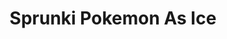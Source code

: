 ---
slug: sprunki-pokemon-as-ice
title: Sprunki Pokemon As Ice
description: "Sprunki Pokemon As Ice is an exciting online game. Play for free directly in your browser!"
icon: /images/popular_mods/Sprunki Pokemon As Ice.png
url: https://wowtbc.net/sprunkin/pokemon-as-ice/index.html
previewImage: /images/popular_mods/Sprunki Pokemon As Ice.png
type: popular mods

# SEO配置
seo:
  title: "Sprunki Pokemon As Ice - Play Free Online Game | Fun Browser Games"
  description: "Sprunki Pokemon As Ice - Play this fun online game for free in your browser. No download required!"
  ogImage: "/images/popular_mods/Sprunki Pokemon As Ice.png"
  keywords: "sprunki-pokemon-as-ice, online game, browser game, free game, popular mods game, play online"

videoUrls:
  - https://www.youtube.com/embed/example1
  - https://www.youtube.com/embed/example2

whyPlay:
  title: "Why Play Sprunki Pokemon As Ice?"
  items:
    - "Immersive Gameplay: Sprunki Pokemon As Ice offers an engaging and immersive gaming experience that will keep you entertained for hours"
    - "Challenging Levels: Test your skills with increasingly difficult challenges and obstacles"
    - "Beautiful Graphics: Enjoy stunning visuals and smooth animations that bring the game world to life"
    - "Regular Updates: New content and features are added regularly to keep the game fresh and exciting"
    - "Free to Play: Experience all the fun without spending a penny"
    - "Community Features: Connect with other players, share strategies, and compete for high scores"
    - "Cross-Platform: Play on any device with a web browser, no downloads required"

features:
  title: "Key Features of Sprunki Pokemon As Ice"
  image: "/images/popular_mods/Sprunki Pokemon As Ice.png"
  items:
    - "Intuitive Controls: Easy to learn controls make Sprunki Pokemon As Ice accessible for players of all skill levels"
    - "Multiple Game Modes: Enjoy various gameplay options that provide different challenges and experiences"
    - "Character Customization: Personalize your gaming experience with unique characters and items"
    - "Achievement System: Complete special tasks to earn rewards and recognition"
    - "Leaderboards: Compete with players worldwide and see who can achieve the highest scores"

characteristics:
  title: "Game Characteristics"
  image: "/images/popular_mods/Sprunki Pokemon As Ice.png"
  items:
    - "Genre: Popular mods game with elements of strategy and skill"
    - "Difficulty: Suitable for both casual gamers and those seeking a challenge"
    - "Play Time: Quick sessions or extended gameplay, depending on your preference"
    - "Art Style: Vibrant and engaging visuals that enhance the gaming experience"
    - "Sound Design: Immersive audio that complements the gameplay perfectly"

info: "Sprunki Pokemon As Ice is an exciting online game that offers players a unique and engaging gaming experience. With its intuitive controls, stunning visuals, and challenging gameplay, Sprunki Pokemon As Ice provides hours of entertainment for players of all ages and skill levels. Whether you're looking for a quick gaming session during a break or an extended play session, Sprunki Pokemon As Ice delivers an immersive experience that will keep you coming back for more. The game features multiple levels of increasing difficulty, ensuring that players are constantly challenged as they progress. With regular updates adding new content and features, Sprunki Pokemon As Ice remains fresh and exciting, providing endless entertainment options for its growing community of players."

howToPlayIntro: "Welcome to Sprunki Pokemon As Ice! This guide will walk you through the basics and help you master the game. Whether you're a beginner or looking to improve your skills, these tips and instructions will enhance your gaming experience."

howToPlaySteps:
  - title: "Getting Started"
    description: "Begin your Sprunki Pokemon As Ice adventure by familiarizing yourself with the controls. Use your keyboard or mouse to navigate through the game interface. The tutorial will guide you through the basic mechanics and help you understand the objectives."
  - title: "Understanding the Objectives"
    description: "In Sprunki Pokemon As Ice, your main goal is to progress through levels by completing specific objectives. Each level presents unique challenges that require different strategies and approaches."
  - title: "Mastering the Controls"
    description: "Practice using the controls to improve your precision and reaction time. Sprunki Pokemon As Ice requires quick reflexes and strategic thinking to overcome obstacles and defeat opponents."
  - title: "Utilizing Power-ups"
    description: "Collect power-ups throughout the game to enhance your abilities and overcome difficult challenges. Each power-up offers unique advantages that can be crucial for success."
  - title: "Developing Strategies"
    description: "As you progress in Sprunki Pokemon As Ice, develop effective strategies for different scenarios. Analyze patterns, anticipate challenges, and adapt your approach to maximize your performance."

faq:
  title: "Frequently Asked Questions about Sprunki Pokemon As Ice"
  items:
    - question: "Is Sprunki Pokemon As Ice free to play?"
      answer: "Yes, Sprunki Pokemon As Ice is completely free to play directly in your web browser. No downloads or purchases are required to enjoy the full game experience."
    - question: "Can I play Sprunki Pokemon As Ice on mobile devices?"
      answer: "Yes, Sprunki Pokemon As Ice is optimized for both desktop and mobile play. You can enjoy the game on any device with a web browser and internet connection."
    - question: "Are there any in-game purchases?"
      answer: "While Sprunki Pokemon As Ice is free to play, there may be optional in-game purchases available for cosmetic items or additional features that don't affect core gameplay."
    - question: "How often is Sprunki Pokemon As Ice updated?"
      answer: "The developers regularly update Sprunki Pokemon As Ice with new content, features, and improvements based on player feedback and game performance."
    - question: "Can I play Sprunki Pokemon As Ice offline?"
      answer: "Currently, Sprunki Pokemon As Ice requires an internet connection to play as it's a browser-based online game."
    - question: "Is Sprunki Pokemon As Ice suitable for children?"
      answer: "Yes, Sprunki Pokemon As Ice is designed to be family-friendly and suitable for players of all ages."
    - question: "How do I report bugs or issues?"
      answer: "If you encounter any problems while playing Sprunki Pokemon As Ice, you can report them through the game's support page or contact the developers directly through their website."
    - question: "Still Have Questions?"
      answer: "If you have additional questions about Sprunki Pokemon As Ice that aren't covered in this FAQ, please visit our support center or contact our customer service team for assistance."
---